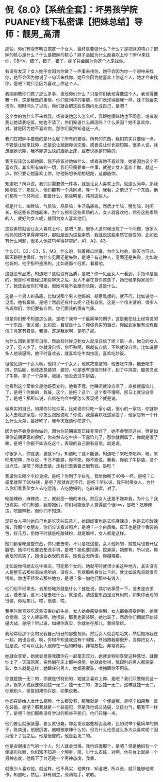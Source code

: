 # 倪《8.0》【系统全套】：坏男孩学院PUANEY线下私密课【把妹总结】导师：靓男_高清

那些，你们有没有明白搞定一个女人，最终是要做什么？什么才是把妹的核心？把妹的核心是什么？什么是把妹的核心？妹子会因为什么而喜欢上你？BHV来找你，CBHV，错了，错了，错了，妹子只会因为你这个人来找你。

有没有发现？女人她不会因为你做了一件事来找你，她不会因为你一个眼神来找你，她不会因为你说了一句话来找你，她只会因为她喜欢上你这个人，她才会来找你，是吧？她只会因为喜欢上你这个人。

我刚刚教你们做了那么多事，发现你们什么？只是你们表现得像这个人，表现得像我一样，这是我做的事情，你们做同样的事情，你们表现得跟我一样，妹子就会来找你，但时间久了以后，你们就会把这些东西内化成自己，是吧？

这个女的为什么不来找我，或者说她怎么怎么样，我跟她暧昧她也不同意，或者说我让她请我吃饭，她也不请了，你们知道什么原因吗？什么原因？她不喜欢你，对，就是因为她不喜欢你，那你们既然知道这一点。

我们在把妹中要做的是什么呢？所有的错误，所有的东西，我们其实只要做一点，不管是让她来找你，还是说让她跟你谈恋爱，或者说让你长期短期，很多人说，我想跟她长期，我不能这么快的跟她上床，或者说她是短期的。

我不应该怎么跟她聊，我不应该对她做什么，或者说她不喜欢我，她是因为这个不喜欢我，其实所有做的一切，我们只需要做一件事，就是让女人喜欢上你，就这一点，你只要让她喜欢上你，你他妈想长期想短期，这都随你。

知道吧？所以说，我们只需要做一件事，就是让女人喜欢上你，就这么简单。那我刚刚说了，那些人，他们都有一个共同点，等一下，我看，之前记了一个东西，他们都有一个共同点，都是什么，那些明星，伟哥这些人。

都是什么，幽默嘛，气质嘛，品质嘛，生活品质嘛，然后才华嘛，强势嘛，时间长，把这些东西加起来，为什么拥有这些素质的人，女人就喜欢他，拥有这些素质的人，就好约女人呢，就因为女人喜欢他们。

这些素质就会让女人喜欢上你，是吧？那，很多人这时候出现了一个问题，很多人他妈的技巧学得非常好，那就是因为这些素质，我就说这些素质它隐性的，比如说有什么问题，很多人他技巧学得非常好，A1，A2，A3。

什么C1，C2，C3，S，M3，什么的，背着捧瓜烂薯，为什么约会，聊天也可以，聊天聊得也很好，为什么见面还是失败，是吧？有这种人，见面还是失败，比如说他妈的，他手指甲是黑的，比如说那个冠希，看看他。

这就没有品质，知道吧？这就没有品质，是吧？你一见面女人一看到，手指甲是黑的，但是你可能经过那些聊天之后，女人不会在意你这些了，她已经来你家找你了，她还会给你打电话，但她可能不会跟你长期，这是什么。

这是一个男人的品质，比如说那个男人他妈的，胡思乱想的，就不行，比如说他一见面，他有鼻屎，是吧？然后还有什么呢？还有自信，这是一个很关键的，很多人告诉你们，你们要有自信，你们要装的很有气质。

但是你们都不知道怎么装，是吧？我举一个最简单的例子，这是我在线上经常说的一个东西，很关键，比如说，自信是什么？你做真实的自己，你回到家里有没有自信？肯定有自信，我操，这是我家啊，是吧？那。

为什么回到家里有自信，然后有时候见到女人就没自信了呢？第一点，你见的女人少了，见人少了，你就没自信，你不熟啊，熟就有自信，不熟就没自信，比如说很多人他装逼啊，他平时喜欢去，就喜欢吃牛肉拉面，喜欢吃炒饭。

但他见到一个女人啊，他约了一个女人，他就故意装的，他去吃牛排，他去吃牛排，然后呢，他还故意装的，装的，你是很有自信的样子，到了牛排店，服务员点了牛排，拿了一个菜单，我操，他没去过牛排店。

他看到这个菜单全是他妈英文的，他看不懂，他瞬间就没自信了，直接就露馅儿了，是吧？你做的，我操，这个，是吧？这个，这个看不懂啊，那马上就没自信了，是吧？那所以说，自信在约会中要怎么表现呢？就是说。

做真实的自己，如果你只吃炒菜，比如说你只吃一家小店，很小的一家店，你就带女人去吃那家店，你怎么跟她说呢？你说，我最喜欢吃这家店了，他家店有一个什么什么大菜，最好吃了，我今天就请你吃这个。

因为她不会觉得你做的，因为你前期表现已经非常好了，她不会赞同这些，但是如果你前期表现的很好，你突然去吃牛排一下露馅儿了，那你就倒霉了，你就是傻了嘛，是吧？你都不如去吃这个，表现的自己很有自信，就是说。

你很多人，你就装，装就不行，知道吧？就不能装，知道吧？来吧来吧嘛，嗯，来吧来吧嘛，所以说，千万不能装，你不能，你不能说，我看，你到了牛排店，这个没点过，是吧？你还去装，走我们去装自己很有钱，是吧？

我请你去喝个辛拉克吧，是吧？你到了辛拉克，我给你喝了40多一杯，是吧？口袋里就带了60块钱，是吧？那就肯定不行，是吧？所以说，我平时带女人，为什么你们看我带女人去吃馄饨，去吃他妈的，吃麻辣烫，对了。

吃酸辣粉，麻辣烫，三，就前面一碗的米线，然后女人还是不嫌弃我，为什么？我很真实，你们知道，我带她们，你们可能很多人觉得这个很low，是吧？吃麻辣烫，吃酸辣粉，但你们不知道。

现在女人平时她自己也是吃这些玩意儿，她跟闺蜜也是去吃麻辣烫，也是去吃酸辣粉，我那个女朋友，你们应该看过照片，是吧？一个白凤梅，反正也是背个香袋的包，好几万，但她平时就是吃酸辣粉，就是那样，女人都是这样。

她们都爱吃这些东西，你只要去带，不只是吃这些，女人他妈的，她拉屎也要开屁股吧，她平时也要去垫洗手机，是吧？她也要抠脚，挖鼻屎，她都有，所以说，你表现的真实了，她也会表现的真实，她也会无所谓，你越端着。

比如说你带她去吃牛排店，可能那个女的，她就平时就很少来这种地方，其实没有人是整天去那些高端场所的，没有人，包括那些身价过千的，就比如说鬼哥就很有钱嘛，你也不经常去那些地方，是吧？像一加他们那些有钱人。

他们也不经常去，去那些地方就是什么？就是说，偶尔去享受一下，或者是去坐坐，或者是，这不只是去吃什么，就是说，装这些东西是没有用的，如果你表现的很装，你站那儿，哎，很装，哎。

我平时就喜欢吃这些安揪排的牛排，女人她会感受得到，女人都会感受得到，她就会觉得，这个人很装啊，她很装，那我也要装啊，她也装了，然后你们俩就开始装逼大战，是吧？所以说，如果你真实，你就坐在那儿，我经常给。

我经常给那个女的发我自己很丑的那些视频，然后女人就会哈哈笑，然后她跟我在一起，她也会说，啊，你知不知道我这有个闺蜜，开始跟我聊很开，当你把女人，就是说，你可以让女人跟你在一起的时候，非常放松，非常真实。

她就会享受，她就会觉得我跟你在一起毫无压力，她就会特别享受这种感觉，就像你上了一天班回家，突然躺在床上那种感觉，她就会觉得，我跟别的男人都需要装，女人就是这样，她跟任何男人，她都需要装，唯独跟你不用装。

你就是独一无二的，你就是很特别的，她就会喜欢上你，是吧？我们只要做到这一点，很多人说我要做到独一无二，独一无二的，怎么独一无二，这样就独一无二，你跟别人，但是如果你只是，如果说我。

他妈只是给人发什么视频，什么都没有，那我就是一个傻逼嘛，是吧？如果我一直在装逼，是吧？那我就是一个装逼犯，但是我他妈又装逼，又接力气，那我不一样了，是吧？他们那些没有学过的那些平民们，他们只懂一点。

他们要么就很装逼，要么就很蠢，你会发现那些榜面高和，比如说举个最简单的例子，陈奕迅，他很厉害，他唱歌歌神什么的，但为什么他受这么多大众喜欢呢？因为他下了台之后，他是很傻的，他是会发二的。

他是会很接力气的一个人，别人就会觉得，我他妈很那个，是吧？但是他妈有一个傻逼叫张翰，你们知不知道一个明星，嗯，叫什么农民，对啊，他在台上就是一个男神态度，他妈下了台还是一个男神态度，我靠。

就很少人喜欢他，就这样，他不真实，他做作，知道吧，所以说，就只能够他做作，知道吧，然后，非有侧之，飛鷗殺手，咳咳。

